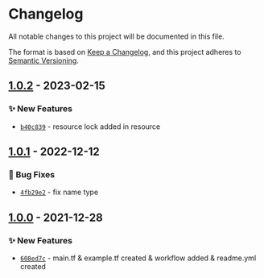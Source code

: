 # Changelog
All notable changes to this project will be documented in this file.

The format is based on [Keep a Changelog](https://keepachangelog.com/en/1.0.0/),
and this project adheres to [Semantic Versioning](https://semver.org/spec/v2.0.0.html).


## [1.0.2] - 2023-02-15
### :sparkles: New Features
- [`b40c839`](https://github.com/clouddrove/terraform-azure-resource-group/commit/b40c83965686795c4258d379b78a58afd7aef10e) - resource lock added in resource

## [1.0.1] - 2022-12-12
### :bug: Bug Fixes
- [`4fb29e2`](https://github.com/clouddrove/terraform-azure-resource-group/commit/4fb29e2929dd1d04f51ff4f69df80899de19690b) - fix name type

## [1.0.0] - 2021-12-28
### :sparkles: New Features
- [`608ed7c`](https://github.com/clouddrove/terraform-azure-resource-group/commit/608ed7ce061ea21012318e054b7c8ee223f406cf) - main.tf & example.tf created & workflow added & readme.yml created



[1.0.0]: https://github.com/clouddrove/terraform-azure-resource-group/compare/v1.0.0...master
[1.0.1]: https://github.com/clouddrove/terraform-azure-resource-group/compare/v1.0.0...1.0.1
[1.0.2]: https://github.com/clouddrove/terraform-azure-resource-group/compare/1.0.1...1.0.2
